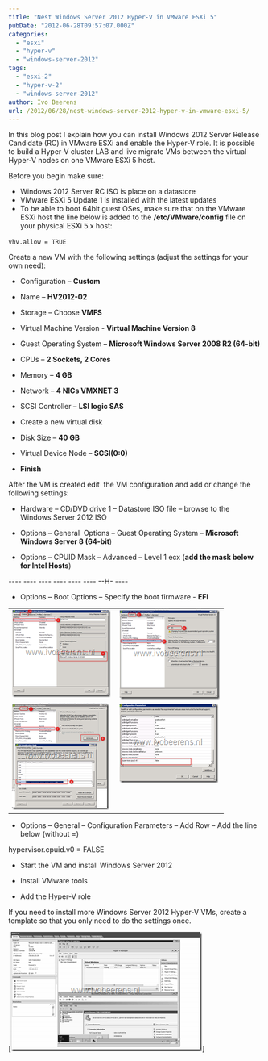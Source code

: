 ```yaml
---
title: "Nest Windows Server 2012 Hyper-V in VMware ESXi 5"
pubDate: "2012-06-28T09:57:07.000Z"
categories: 
  - "esxi"
  - "hyper-v"
  - "windows-server-2012"
tags: 
  - "esxi-2"
  - "hyper-v-2"
  - "windows-server-2012"
author: Ivo Beerens
url: /2012/06/28/nest-windows-server-2012-hyper-v-in-vmware-esxi-5/
---
```


In this blog post I explain how you can install Windows 2012 Server Release Candidate (RC) in VMware ESXi and enable the Hyper-V role. It is possible to build a Hyper-V cluster LAB and live migrate VMs between the virtual Hyper-V nodes on one VMware ESXi 5 host.

Before you begin make sure:

- Windows 2012 Server RC ISO is place on a datastore
- VMware ESXi 5 Update 1 is installed with the latest updates
- To be able to boot 64bit guest OSes, make sure that on the VMware ESXi host the line below is added to the **/etc/VMware/config** file on your physical ESXi 5.x host:

`vhv.allow = TRUE`

Create a new VM with the following settings (adjust the settings for your own need):

- Configuration – **Custom**

- Name – **HV2012-02**

- Storage – Choose **VMFS**

- Virtual Machine Version - **Virtual Machine Version 8**

- Guest Operating System – **Microsoft Windows Server 2008 R2 (64-bit)**

- CPUs – **2 Sockets, 2 Cores**

- Memory – **4 GB**

- Network – **4 NICs VMXNET 3**

- SCSI Controller – **LSI logic SAS**

- Create a new virtual disk

- Disk Size – **40 GB**

- Virtual Device Node – **SCSI(0:0)**

- **Finish**

After the VM is created edit  the VM configuration and add or change the following settings:

- Hardware – CD/DVD drive 1 – Datastore ISO file – browse to the Windows Server 2012 ISO

- Options – General  Options – Guest Operating System – **Microsoft Windows Server 8 (64-bit**)

- Options – CPUID Mask – Advanced – Level 1 ecx (**add the mask below for Intel Hosts**)

---- ---- ---- ---- ---- ---- --H- ----

- Options – Boot Options – Specify the boot firmware - **EFI**

<table border="0" cellspacing="0" cellpadding="2" width="400"><tbody><tr><td valign="top" width="200"><a href="images/image6.png"><img style="background-image: none; border-right-width: 0px; padding-left: 0px; padding-right: 0px; display: inline; border-top-width: 0px; border-bottom-width: 0px; border-left-width: 0px; padding-top: 0px" title="image" border="0" alt="image" src="images/image_thumb6.png" width="196" height="174"></a></td><td valign="top" width="200"><a href="https://www.ivobeerens.nl/wp-content/uploads/2012/06/image7.png"><img style="background-image: none; border-right-width: 0px; padding-left: 0px; padding-right: 0px; display: inline; border-top-width: 0px; border-bottom-width: 0px; border-left-width: 0px; padding-top: 0px" title="image" border="0" alt="image" src="images/image_thumb7.png" width="199" height="178"></a></td></tr><tr><td valign="top" width="200"><a href="https://www.ivobeerens.nl/wp-content/uploads/2012/06/image41.png"><img style="background-image: none; border-right-width: 0px; padding-left: 0px; padding-right: 0px; display: inline; border-top-width: 0px; border-bottom-width: 0px; border-left-width: 0px; padding-top: 0px" title="image" border="0" alt="image" src="images/image4_thumb.png" width="193" height="211"></a></td><td valign="top" width="200"><a href="https://www.ivobeerens.nl/wp-content/uploads/2012/06/image9.png"><img style="background-image: none; border-bottom: 0px; border-left: 0px; padding-left: 0px; padding-right: 0px; display: inline; border-top: 0px; border-right: 0px; padding-top: 0px" title="image" border="0" alt="image" src="images/image_thumb9.png" width="196" height="158"></a></td></tr></tbody></table>

- Options – General – Configuration Parameters – Add Row – Add the line below (without =)

hypervisor.cpuid.v0 = FALSE 

- Start the VM and install Windows Server 2012 

- Install VMware tools

- Add the Hyper-V role

If you need to install more Windows Server 2012 Hyper-V VMs, create a template so that you only need to do the settings once.

[![image](images/image_thumb8.png)]


